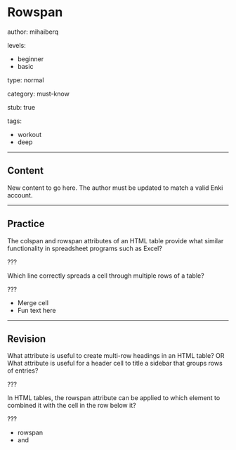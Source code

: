 # Rowspan
author: mihaiberq

levels:
  - beginner
  - basic

type: normal

category: must-know

stub: true


tags:
  - workout
  - deep


---
## Content

New content to go here. The author must be updated to match a valid Enki account.

---
## Practice

The colspan and rowspan attributes of an HTML table provide what similar functionality in spreadsheet programs such as Excel?

???

Which line correctly spreads a cell through multiple rows of a table?

???

* Merge cell
* <td rowspan="2">Fun text here</td>


---
## Revision

What attribute is useful to create multi-row headings in an HTML table?
OR
What attribute is useful for a header cell to title a sidebar that groups rows of entries?

???

In HTML tables, the rowspan attribute can be applied to which element to combined it with the cell in the row below it?

???
* rowspan
* <th> and <td>
